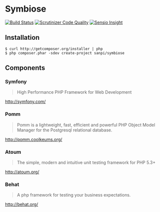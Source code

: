 # Symbiose

[![Build Status](https://img.shields.io/travis/sanpii/symbiose.svg)](https://travis-ci.org/sanpii/symbiose)
[![Scrutinizer Code Quality](https://img.shields.io/scrutinizer/g/sanpii/symbiose.svg)](https://scrutinizer-ci.com/g/sanpii/symbiose/)
[![Sensio Insight](https://img.shields.io/sensiolabs/i/0f4fcff2-fa02-463b-8bfa-d227fd0412de.svg)](https://insight.sensiolabs.com/projects/0f4fcff2-fa02-463b-8bfa-d227fd0412de)

## Installation

    $ curl http://getcomposer.org/installer | php
    $ php composer.phar -sdev create-project sanpi/symbiose

## Components

### Symfony

> High Performance PHP Framework for Web Development

http://symfony.com/

### Pomm

> Pomm is a lightweight, fast, efficient and powerful PHP Object Model Manager
> for the Postgresql relational database.

http://pomm.coolkeums.org/

### Atoum

> The simple, modern and intuitive unit testing framework for PHP 5.3+

http://atoum.org/

### Behat

> A php framework for testing your business expectations.

http://behat.org/
